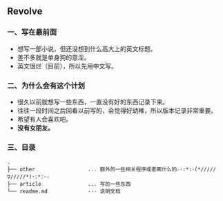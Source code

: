 ## Revolve

### 一、写在最前面

- 想写一部小说，但还没想到什么高大上的英文标题。
- 差不多就是单身狗的意淫。
- 英文很烂（目前），所以先用中文写。

### 二、为什么会有这个计划

- 很久以前就想写一些东西，一直没有好的东西记录下来。
- 往往一段时间之后回看以前写的，会觉得好幼稚，所以版本记录非常重要。
- 希望有人会喜欢吧。
- **没有女朋友。**

### 三、目录

```
.
├── other                 ... 额外的一些相关程序或者画什么的☆･:*:･(*/////∇/////*)･:*:･☆
├── article               ... 写的一些东西
└── readme.md             ··· 说明文档
```


